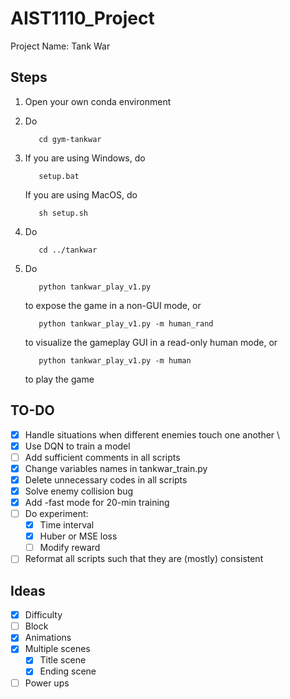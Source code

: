 # AIST1110_Project
Project Name: Tank War

## Steps
1. Open your own conda environment
1. Do

          cd gym-tankwar
        
1. If you are using Windows, do

          setup.bat
        
   If you are using MacOS, do
   
          sh setup.sh
        
1. Do

          cd ../tankwar
        
1. Do

          python tankwar_play_v1.py
        
   to expose the game in a non-GUI mode, or
   
          python tankwar_play_v1.py -m human_rand
        
   to visualize the gameplay GUI in a read-only human mode, or
   
          python tankwar_play_v1.py -m human
        
   to play the game

## TO-DO
- [x] Handle situations when different enemies touch one another \
- [x] Use DQN to train a model
- [ ] Add sufficient comments in all scripts
- [x] Change variables names in tankwar_train.py
- [x] Delete unnecessary codes in all scripts
- [x] Solve enemy collision bug
- [x] Add -fast mode for 20-min training
- [ ] Do experiment:
    - [x] Time interval
    - [x] Huber or MSE loss
    - [ ] Modify reward
- [ ] Reformat all scripts such that they are (mostly) consistent

## Ideas
- [x] Difficulty
- [ ] Block
- [x] Animations
- [x] Multiple scenes
    - [x] Title scene
    - [x] Ending scene
- [ ] Power ups
